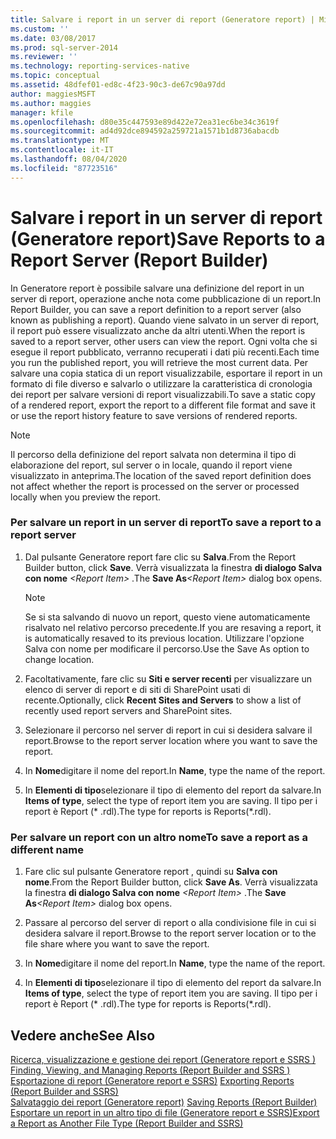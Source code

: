 ```yaml
---
title: Salvare i report in un server di report (Generatore report) | Microsoft Docs
ms.custom: ''
ms.date: 03/08/2017
ms.prod: sql-server-2014
ms.reviewer: ''
ms.technology: reporting-services-native
ms.topic: conceptual
ms.assetid: 48dfef01-ed8c-4f23-90c3-de67c90a97dd
author: maggiesMSFT
ms.author: maggies
manager: kfile
ms.openlocfilehash: d80e35c447593e89d422e72ea31ec6be34c3619f
ms.sourcegitcommit: ad4d92dce894592a259721a1571b1d8736abacdb
ms.translationtype: MT
ms.contentlocale: it-IT
ms.lasthandoff: 08/04/2020
ms.locfileid: "87723516"
---
```

# <a name="save-reports-to-a-report-server-report-builder"></a><span data-ttu-id="df0c9-102">Salvare i report in un server di report (Generatore report)</span><span class="sxs-lookup"><span data-stu-id="df0c9-102">Save Reports to a Report Server (Report Builder)</span></span>
  <span data-ttu-id="df0c9-103">In Generatore report è possibile salvare una definizione del report in un server di report, operazione anche nota come pubblicazione di un report.</span><span class="sxs-lookup"><span data-stu-id="df0c9-103">In Report Builder, you can save a report definition to a report server (also known as publishing a report).</span></span> <span data-ttu-id="df0c9-104">Quando viene salvato in un server di report, il report può essere visualizzato anche da altri utenti.</span><span class="sxs-lookup"><span data-stu-id="df0c9-104">When the report is saved to a report server, other users can view the report.</span></span> <span data-ttu-id="df0c9-105">Ogni volta che si esegue il report pubblicato, verranno recuperati i dati più recenti.</span><span class="sxs-lookup"><span data-stu-id="df0c9-105">Each time you run the published report, you will retrieve the most current data.</span></span> <span data-ttu-id="df0c9-106">Per salvare una copia statica di un report visualizzabile, esportare il report in un formato di file diverso e salvarlo o utilizzare la caratteristica di cronologia dei report per salvare versioni di report visualizzabili.</span><span class="sxs-lookup"><span data-stu-id="df0c9-106">To save a static copy of a rendered report, export the report to a different file format and save it or use the report history feature to save versions of rendered reports.</span></span>  
  
> [!NOTE]  
>  <span data-ttu-id="df0c9-107">Il percorso della definizione del report salvata non determina il tipo di elaborazione del report, sul server o in locale, quando il report viene visualizzato in anteprima.</span><span class="sxs-lookup"><span data-stu-id="df0c9-107">The location of the saved report definition does not affect whether the report is processed on the server or processed locally when you preview the report.</span></span>  
  
### <a name="to-save-a-report-to-a-report-server"></a><span data-ttu-id="df0c9-108">Per salvare un report in un server di report</span><span class="sxs-lookup"><span data-stu-id="df0c9-108">To save a report to a report server</span></span>  
  
1.  <span data-ttu-id="df0c9-109">Dal pulsante Generatore report fare clic su **Salva**.</span><span class="sxs-lookup"><span data-stu-id="df0c9-109">From the Report Builder button, click **Save**.</span></span> <span data-ttu-id="df0c9-110">Verrà visualizzata la finestra **di dialogo Salva con nome** _\<Report Item\>_ .</span><span class="sxs-lookup"><span data-stu-id="df0c9-110">The **Save As**_\<Report Item\>_ dialog box opens.</span></span>  
  
    > [!NOTE]  
    >  <span data-ttu-id="df0c9-111">Se si sta salvando di nuovo un report, questo viene automaticamente risalvato nel relativo percorso precedente.</span><span class="sxs-lookup"><span data-stu-id="df0c9-111">If you are resaving a report, it is automatically resaved to its previous location.</span></span> <span data-ttu-id="df0c9-112">Utilizzare l'opzione Salva con nome per modificare il percorso.</span><span class="sxs-lookup"><span data-stu-id="df0c9-112">Use the Save As option to change location.</span></span>  
  
2.  <span data-ttu-id="df0c9-113">Facoltativamente, fare clic su **Siti e server recenti** per visualizzare un elenco di server di report e di siti di SharePoint usati di recente.</span><span class="sxs-lookup"><span data-stu-id="df0c9-113">Optionally, click **Recent Sites and Servers** to show a list of recently used report servers and SharePoint sites.</span></span>  
  
3.  <span data-ttu-id="df0c9-114">Selezionare il percorso nel server di report in cui si desidera salvare il report.</span><span class="sxs-lookup"><span data-stu-id="df0c9-114">Browse to the report server location where you want to save the report.</span></span>  
  
4.  <span data-ttu-id="df0c9-115">In **Nome**digitare il nome del report.</span><span class="sxs-lookup"><span data-stu-id="df0c9-115">In **Name**, type the name of the report.</span></span>  
  
5.  <span data-ttu-id="df0c9-116">In **Elementi di tipo**selezionare il tipo di elemento del report da salvare.</span><span class="sxs-lookup"><span data-stu-id="df0c9-116">In **Items of type**, select the type of report item you are saving.</span></span> <span data-ttu-id="df0c9-117">Il tipo per i report è Report (\* .rdl).</span><span class="sxs-lookup"><span data-stu-id="df0c9-117">The type for reports is Reports(\*.rdl).</span></span>  
  
### <a name="to-save-a-report-as-a-different-name"></a><span data-ttu-id="df0c9-118">Per salvare un report con un altro nome</span><span class="sxs-lookup"><span data-stu-id="df0c9-118">To save a report as a different name</span></span>  
  
1.  <span data-ttu-id="df0c9-119">Fare clic sul pulsante Generatore report , quindi su **Salva con nome**.</span><span class="sxs-lookup"><span data-stu-id="df0c9-119">From the Report Builder button, click **Save As**.</span></span> <span data-ttu-id="df0c9-120">Verrà visualizzata la finestra **di dialogo Salva con nome** _\<Report Item\>_ .</span><span class="sxs-lookup"><span data-stu-id="df0c9-120">The **Save As**_\<Report Item\>_ dialog box opens.</span></span>  
  
2.  <span data-ttu-id="df0c9-121">Passare al percorso del server di report o alla condivisione file in cui si desidera salvare il report.</span><span class="sxs-lookup"><span data-stu-id="df0c9-121">Browse to the report server location or to the file share where you want to save the report.</span></span>  
  
3.  <span data-ttu-id="df0c9-122">In **Nome**digitare il nome del report.</span><span class="sxs-lookup"><span data-stu-id="df0c9-122">In **Name**, type the name of the report.</span></span>  
  
4.  <span data-ttu-id="df0c9-123">In **Elementi di tipo**selezionare il tipo di elemento del report da salvare.</span><span class="sxs-lookup"><span data-stu-id="df0c9-123">In **Items of type**, select the type of report item you are saving.</span></span> <span data-ttu-id="df0c9-124">Il tipo per i report è Report (\* .rdl).</span><span class="sxs-lookup"><span data-stu-id="df0c9-124">The type for reports is Reports(\*.rdl).</span></span>  
  
## <a name="see-also"></a><span data-ttu-id="df0c9-125">Vedere anche</span><span class="sxs-lookup"><span data-stu-id="df0c9-125">See Also</span></span>  
 <span data-ttu-id="df0c9-126">[Ricerca, visualizzazione e gestione dei report &#40;Generatore report e SSRS &#41;](finding-viewing-and-managing-reports-report-builder-and-ssrs.md) </span><span class="sxs-lookup"><span data-stu-id="df0c9-126">[Finding, Viewing, and Managing Reports &#40;Report Builder and SSRS &#41;](finding-viewing-and-managing-reports-report-builder-and-ssrs.md) </span></span>  
 <span data-ttu-id="df0c9-127">[Esportazione di report &#40;Generatore report e SSRS&#41;](export-reports-report-builder-and-ssrs.md) </span><span class="sxs-lookup"><span data-stu-id="df0c9-127">[Exporting Reports &#40;Report Builder and SSRS&#41;](export-reports-report-builder-and-ssrs.md) </span></span>  
 <span data-ttu-id="df0c9-128">[Salvataggio dei report &#40;Generatore report&#41;](saving-reports-report-builder.md) </span><span class="sxs-lookup"><span data-stu-id="df0c9-128">[Saving Reports &#40;Report Builder&#41;](saving-reports-report-builder.md) </span></span>  
 [<span data-ttu-id="df0c9-129">Esportare un report in un altro tipo di file &#40;Generatore report e SSRS&#41;</span><span class="sxs-lookup"><span data-stu-id="df0c9-129">Export a Report as Another File Type &#40;Report Builder and SSRS&#41;</span></span>](../export-a-report-as-another-file-type-report-builder-and-ssrs.md)  
  
  
